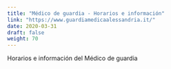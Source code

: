 ```yaml
---
title: "Médico de guardia - Horarios e información"
link: "https://www.guardiamedicaalessandria.it/"
date: 2020-03-31
draft: false
weight: 70
---
```


Horarios e información del Médico de guardia